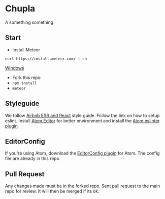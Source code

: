 # Chupla
A something something

## Start
- Install Meteor

`curl https://install.meteor.com/ | sh`

[Windows](https://install.meteor.com/windows)

- Fork this repo
- `npm install`
- `meteor`

## Styleguide

We follow [Airbnb ES6 and React](https://www.npmjs.com/package/eslint-config-airbnb) style guide. Follow the link on how to setup eslint. Install [Atom Editor](https://atom.io/) for better environment and install the [Atom eslinter plugin](https://github.com/AtomLinter/linter-eslint)

## EditorConfig

If you're using Atom, download the [EditorConfig plugin](https://github.com/sindresorhus/atom-editorconfig#readme) for Atom. The config file are already in this repo.

## Pull Request

Any changes made must be in the forked repo. Sent pull request to the main repo for review. It will then be merged if its ok.
